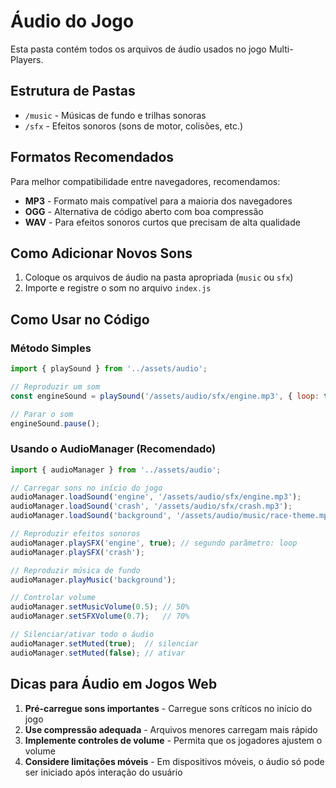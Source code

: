 # Áudio do Jogo

Esta pasta contém todos os arquivos de áudio usados no jogo Multi-Players.

## Estrutura de Pastas

- `/music` - Músicas de fundo e trilhas sonoras
- `/sfx` - Efeitos sonoros (sons de motor, colisões, etc.)

## Formatos Recomendados

Para melhor compatibilidade entre navegadores, recomendamos:

- **MP3** - Formato mais compatível para a maioria dos navegadores
- **OGG** - Alternativa de código aberto com boa compressão
- **WAV** - Para efeitos sonoros curtos que precisam de alta qualidade

## Como Adicionar Novos Sons

1. Coloque os arquivos de áudio na pasta apropriada (`music` ou `sfx`)
2. Importe e registre o som no arquivo `index.js`

## Como Usar no Código

### Método Simples

```javascript
import { playSound } from '../assets/audio';

// Reproduzir um som
const engineSound = playSound('/assets/audio/sfx/engine.mp3', { loop: true, volume: 0.7 });

// Parar o som
engineSound.pause();
```

### Usando o AudioManager (Recomendado)

```javascript
import { audioManager } from '../assets/audio';

// Carregar sons no início do jogo
audioManager.loadSound('engine', '/assets/audio/sfx/engine.mp3');
audioManager.loadSound('crash', '/assets/audio/sfx/crash.mp3');
audioManager.loadSound('background', '/assets/audio/music/race-theme.mp3');

// Reproduzir efeitos sonoros
audioManager.playSFX('engine', true); // segundo parâmetro: loop
audioManager.playSFX('crash');

// Reproduzir música de fundo
audioManager.playMusic('background');

// Controlar volume
audioManager.setMusicVolume(0.5); // 50%
audioManager.setSFXVolume(0.7);   // 70%

// Silenciar/ativar todo o áudio
audioManager.setMuted(true);  // silenciar
audioManager.setMuted(false); // ativar
```

## Dicas para Áudio em Jogos Web

1. **Pré-carregue sons importantes** - Carregue sons críticos no início do jogo
2. **Use compressão adequada** - Arquivos menores carregam mais rápido
3. **Implemente controles de volume** - Permita que os jogadores ajustem o volume
4. **Considere limitações móveis** - Em dispositivos móveis, o áudio só pode ser iniciado após interação do usuário